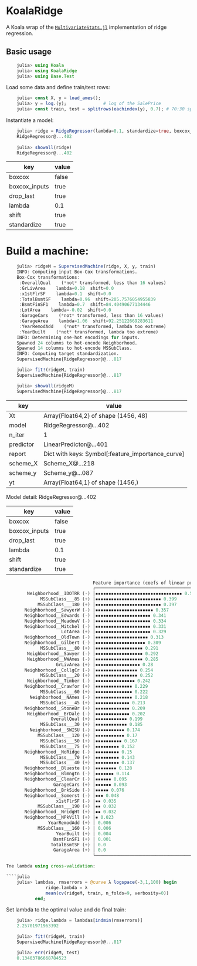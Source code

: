 # KoalaRidge

A Koala wrap of the
[`MultivariateStats.jl`](https://github.com/JuliaStats/MultivariateStats.jl)
implementation of ridge regression.

## Basic usage

````julia
    julia> using Koala
    julia> using KoalaRidge
    julia> using Base.Test
````

Load some data and define train/test rows:

````julia
    julia> const X, y = load_ames();
    julia> y = log.(y);              # log of the SalePrice
    julia> const train, test = splitrows(eachindex(y), 0.7); # 70:30 split
````

Instantiate a model:

````julia
    julia> ridge = RidgeRegressor(lambda=0.1, standardize=true, boxcox_inputs=true)
	RidgeRegressor@...402
	
	julia> showall(ridge)
    RidgeRegressor@...402
````

key                     | value
------------------------|------------------------
boxcox                  |false
boxcox_inputs           |true
drop_last               |true
lambda                  |0.1
shift                   |true
standardize             |true
	
# Build a machine:

````julia
    julia> ridgeM = SupervisedMachine(ridge, X, y, train)
    INFO: Computing input Box-Cox transformations.
    Box-Cox transformations: 
     :OverallQual    (*not* transformed, less than 16 values)
     :GrLivArea    lambda=0.18  shift=0.0
     :x1stFlrSF    lambda=0.1  shift=0.0
     :TotalBsmtSF    lambda=0.96  shift=205.7576054955839
     :BsmtFinSF1    lambda=0.7  shift=84.40490677134446
     :LotArea    lambda=-0.02  shift=0.0
     :GarageCars    (*not* transformed, less than 16 values)
     :GarageArea    lambda=1.06  shift=92.25122669283611
     :YearRemodAdd    (*not* transformed, lambda too extreme)
     :YearBuilt    (*not* transformed, lambda too extreme)
    INFO: Determining one-hot encodings for inputs.
    Spawned 24 columns to hot-encode Neighborhood.
    Spawned 14 columns to hot-encode MSSubClass.
    INFO: Computing target standardization.
    SupervisedMachine{RidgeRegressor}@...817

    julia> fit!(ridgeM, train)
    SupervisedMachine{RidgeRegressor}@...817

    julia> showall(ridgeM)
	SupervisedMachine{RidgeRegressor}@...817
````

key                     | value
------------------------|------------------------
Xt                      |Array{Float64,2} of shape (1456, 48)
model                   |RidgeRegressor@...402
n_iter                  |1
predictor               |LinearPredictor@...401
report                  |Dict with keys: Symbol[:feature_importance_curve]
scheme_X                |Scheme_X@...218
scheme_y                |Scheme_y@...087
yt                      |Array{Float64,1} of shape (1456,)

Model detail:
RidgeRegressor@...402

key                     | value
------------------------|------------------------
boxcox                  |false
boxcox_inputs           |true
drop_last               |true
lambda                  |0.1
shift                   |true
standardize             |true

````julia
                                 Feature importance (coefs of linear predictor)
                                 ┌────────────────────────────────────────┐ 
        Neighborhood__IDOTRR (-) │▪▪▪▪▪▪▪▪▪▪▪▪▪▪▪▪▪▪▪▪▪▪▪▪▪▪▪▪▪▪▪▪▪ 0.529 │ 
             MSSubClass___85 (+) │▪▪▪▪▪▪▪▪▪▪▪▪▪▪▪▪▪▪▪▪▪▪▪▪▪ 0.399         │ 
            MSSubClass___180 (+) │▪▪▪▪▪▪▪▪▪▪▪▪▪▪▪▪▪▪▪▪▪▪▪▪▪ 0.397         │ 
       Neighborhood__SawyerW (-) │▪▪▪▪▪▪▪▪▪▪▪▪▪▪▪▪▪▪▪▪▪▪ 0.357            │ 
       Neighborhood__Edwards (-) │▪▪▪▪▪▪▪▪▪▪▪▪▪▪▪▪▪▪▪▪▪ 0.341             │ 
       Neighborhood__MeadowV (-) │▪▪▪▪▪▪▪▪▪▪▪▪▪▪▪▪▪▪▪▪▪ 0.334             │ 
       Neighborhood__Mitchel (-) │▪▪▪▪▪▪▪▪▪▪▪▪▪▪▪▪▪▪▪▪▪ 0.331             │ 
                     LotArea (+) │▪▪▪▪▪▪▪▪▪▪▪▪▪▪▪▪▪▪▪▪▪ 0.329             │ 
       Neighborhood__OldTown (-) │▪▪▪▪▪▪▪▪▪▪▪▪▪▪▪▪▪▪▪▪ 0.313              │ 
       Neighborhood__Gilbert (-) │▪▪▪▪▪▪▪▪▪▪▪▪▪▪▪▪▪▪▪ 0.309               │ 
             MSSubClass___80 (+) │▪▪▪▪▪▪▪▪▪▪▪▪▪▪▪▪▪▪ 0.291                │ 
        Neighborhood__Sawyer (-) │▪▪▪▪▪▪▪▪▪▪▪▪▪▪▪▪▪▪ 0.292                │ 
        Neighborhood__NWAmes (-) │▪▪▪▪▪▪▪▪▪▪▪▪▪▪▪▪▪▪ 0.285                │ 
                   GrLivArea (+) │▪▪▪▪▪▪▪▪▪▪▪▪▪▪▪▪▪ 0.28                  │ 
       Neighborhood__CollgCr (-) │▪▪▪▪▪▪▪▪▪▪▪▪▪▪▪▪ 0.254                  │ 
             MSSubClass___20 (+) │▪▪▪▪▪▪▪▪▪▪▪▪▪▪▪▪ 0.252                  │ 
        Neighborhood__Timber (-) │▪▪▪▪▪▪▪▪▪▪▪▪▪▪▪ 0.242                   │ 
       Neighborhood__Crawfor (+) │▪▪▪▪▪▪▪▪▪▪▪▪▪▪ 0.229                    │ 
             MSSubClass___60 (+) │▪▪▪▪▪▪▪▪▪▪▪▪▪▪ 0.222                    │ 
         Neighborhood__NAmes (-) │▪▪▪▪▪▪▪▪▪▪▪▪▪▪ 0.218                    │ 
             MSSubClass___45 (+) │▪▪▪▪▪▪▪▪▪▪▪▪▪ 0.213                     │ 
       Neighborhood__StoneBr (+) │▪▪▪▪▪▪▪▪▪▪▪▪▪ 0.209                     │ 
        Neighborhood__BrDale (-) │▪▪▪▪▪▪▪▪▪▪▪▪▪ 0.202                     │ 
                 OverallQual (+) │▪▪▪▪▪▪▪▪▪▪▪▪ 0.199                      │ 
             MSSubClass___30 (+) │▪▪▪▪▪▪▪▪▪▪▪▪ 0.185                      │ 
         Neighborhood__SWISU (-) │▪▪▪▪▪▪▪▪▪▪▪ 0.174                       │ 
            MSSubClass___120 (+) │▪▪▪▪▪▪▪▪▪▪▪ 0.17                        │ 
             MSSubClass___50 (+) │▪▪▪▪▪▪▪▪▪▪ 0.167                        │ 
             MSSubClass___75 (+) │▪▪▪▪▪▪▪▪▪ 0.152                         │ 
       Neighborhood__NoRidge (-) │▪▪▪▪▪▪▪▪▪ 0.15                          │ 
             MSSubClass___70 (+) │▪▪▪▪▪▪▪▪▪ 0.143                         │ 
             MSSubClass___40 (+) │▪▪▪▪▪▪▪▪▪ 0.137                         │ 
       Neighborhood__Blueste (+) │▪▪▪▪▪▪▪▪ 0.128                          │ 
       Neighborhood__Blmngtn (-) │▪▪▪▪▪▪▪ 0.114                           │ 
       Neighborhood__ClearCr (-) │▪▪▪▪▪▪ 0.095                            │ 
                  GarageCars (+) │▪▪▪▪▪▪ 0.093                            │ 
       Neighborhood__BrkSide (-) │▪▪▪▪▪ 0.076                             │ 
       Neighborhood__Somerst (-) │▪▪▪ 0.048                               │ 
                   x1stFlrSF (-) │▪▪ 0.035                                │ 
            MSSubClass___190 (+) │▪▪ 0.032                                │ 
       Neighborhood__NridgHt (+) │▪▪ 0.032                                │ 
       Neighborhood__NPkVill (+) │▪ 0.023                                 │ 
                YearRemodAdd (+) │ 0.006                                  │ 
            MSSubClass___160 (-) │ 0.006                                  │ 
                   YearBuilt (+) │ 0.004                                  │ 
                  BsmtFinSF1 (+) │ 0.001                                  │ 
                 TotalBsmtSF (+) │ 0.0                                    │ 
                  GarageArea (+) │ 0.0                                    │ 
                                 └────────────────────────────────────────┘ 

Tne lambda using cross-validation:

````julia
	julia> lambdas, rmserrors = @curve λ logspace(-3,1,100) begin
               ridge.lambda = λ
               mean(cv(ridgeM, train, n_folds=9, verbosity=0))
           end;
````

Set lambda to the optimal value and do final train:

````julia
    julia> ridge.lambda = lambdas[indmin(rmserrors)]
	2.25701971963392

	julia> fit!(ridgeM, train)
	SupervisedMachine{RidgeRegressor}@...817

	julia> err(ridgeM, test)
	0.13403786668784523
````
